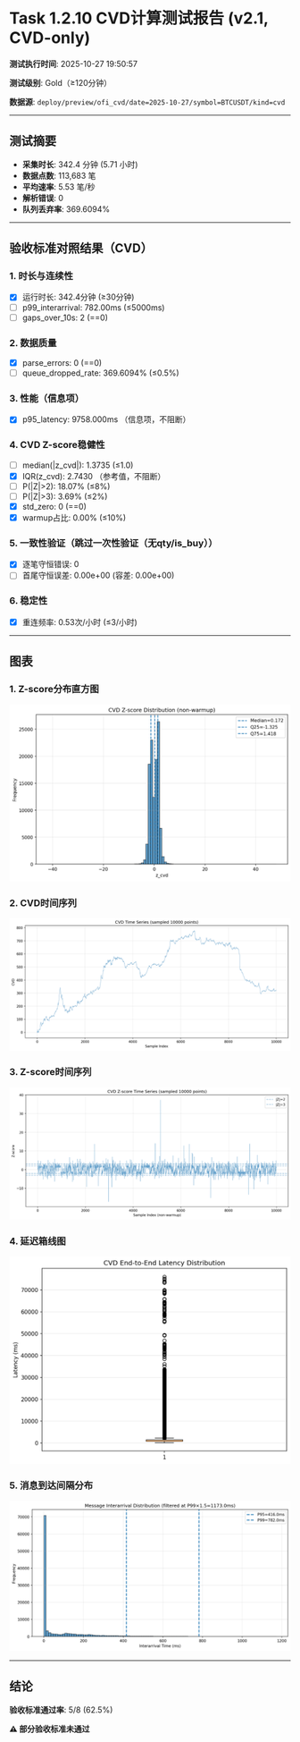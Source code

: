 # Task 1.2.10 CVD计算测试报告 (v2.1, CVD-only)

**测试执行时间**: 2025-10-27 19:50:57

**测试级别**: Gold（≥120分钟）

**数据源**: `deploy/preview/ofi_cvd/date=2025-10-27/symbol=BTCUSDT/kind=cvd`

---

## 测试摘要

- **采集时长**: 342.4 分钟 (5.71 小时)
- **数据点数**: 113,683 笔
- **平均速率**: 5.53 笔/秒
- **解析错误**: 0
- **队列丢弃率**: 369.6094%

---

## 验收标准对照结果（CVD）

### 1. 时长与连续性
- [x] 运行时长: 342.4分钟 (≥30分钟)
- [ ] p99_interarrival: 782.00ms (≤5000ms)
- [ ] gaps_over_10s: 2 (==0)

### 2. 数据质量
- [x] parse_errors: 0 (==0)
- [ ] queue_dropped_rate: 369.6094% (≤0.5%)

### 3. 性能（信息项）
- [x] p95_latency: 9758.000ms （信息项，不阻断）

### 4. CVD Z-score稳健性
- [ ] median(|z_cvd|): 1.3735 (≤1.0)
- [x] IQR(z_cvd): 2.7430 （参考值，不阻断）
- [ ] P(|Z|>2): 18.07% (≤8%)
- [ ] P(|Z|>3): 3.69% (≤2%)
- [x] std_zero: 0 (==0)
- [x] warmup占比: 0.00% (≤10%)

### 5. 一致性验证（跳过一次性验证（无qty/is_buy））
- [x] 逐笔守恒错误: 0
- [ ] 首尾守恒误差: 0.00e+00 (容差: 0.00e+00)

### 6. 稳定性
- [x] 重连频率: 0.53次/小时 (≤3/小时)

---

## 图表

### 1. Z-score分布直方图
![Z-score直方图](../../figs_v2265/BTCUSDT/cvd_hist_z.png)

### 2. CVD时间序列
![CVD时间序列](../../figs_v2265/BTCUSDT/cvd_timeseries.png)

### 3. Z-score时间序列
![Z-score时间序列](../../figs_v2265/BTCUSDT/cvd_z_timeseries.png)

### 4. 延迟箱线图
![延迟箱线图](../../figs_v2265/BTCUSDT/cvd_latency_box.png)

### 5. 消息到达间隔分布
![Interarrival分布](../../figs_v2265/BTCUSDT/cvd_interarrival_hist.png)

---

## 结论

**验收标准通过率**: 5/8 (62.5%)

**⚠️ 部分验收标准未通过**
